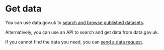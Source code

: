 # Get data

You can use data.gov.uk to [search and browse published datasets](https://data.gov.uk/).

Alternatively, you can use an API to search and get data from data.gov.uk.

If you cannot find the data you need, you can [send a data request](xxx).
